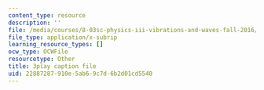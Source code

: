 ```yaml
---
content_type: resource
description: ''
file: /media/courses/8-03sc-physics-iii-vibrations-and-waves-fall-2016/22887287910e5ab69c7d6b2d01cd5540_lAuAC4hz5rc.vtt
file_type: application/x-subrip
learning_resource_types: []
ocw_type: OCWFile
resourcetype: Other
title: 3play caption file
uid: 22887287-910e-5ab6-9c7d-6b2d01cd5540
---
```


